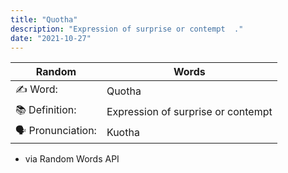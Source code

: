 ```yaml
---
title: "Quotha"
description: "Expression of surprise or contempt  ."
date: "2021-10-27"
---
```


| Random           | Words                              |
| ---------------- | ---------------------------------- |
| ✍️ Word:         | Quotha                             |
| 📚 Definition:   | Expression of surprise or contempt |
| 🗣 Pronunciation: | Kuotha                             |

- via Random Words API
